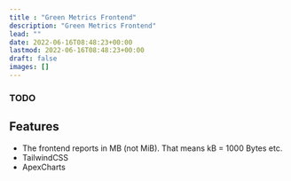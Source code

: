 ```yaml
---
title : "Green Metrics Frontend"
description: "Green Metrics Frontend"
lead: ""
date: 2022-06-16T08:48:23+00:00
lastmod: 2022-06-16T08:48:23+00:00
draft: false
images: []
---
```


### TODO

## Features
- The frontend reports in MB (not MiB). That means kB = 1000 Bytes etc.
- TailwindCSS
- ApexCharts